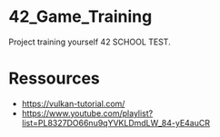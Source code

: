 # 42_Game_Training
Project training yourself 42 SCHOOL TEST.

# Ressources
* https://vulkan-tutorial.com/
* https://www.youtube.com/playlist?list=PL8327DO66nu9qYVKLDmdLW_84-yE4auCR
